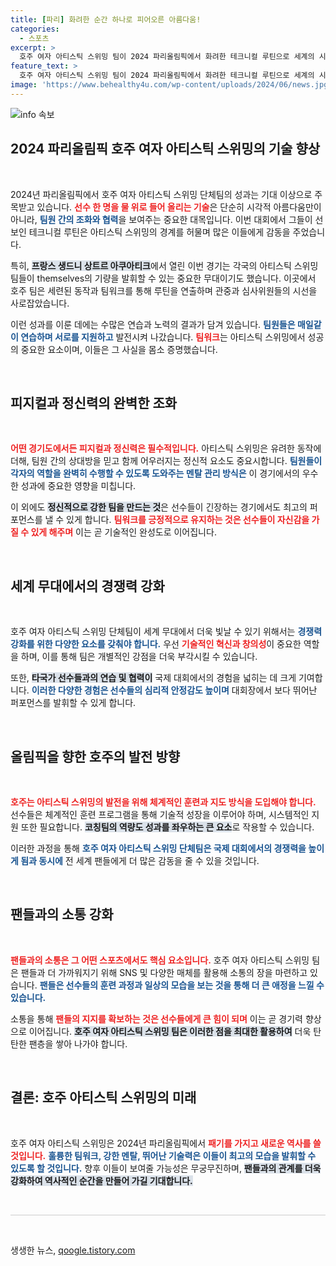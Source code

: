 ```yaml
---
title: [파리] 화려한 순간 하나로 피어오른 아름다움!
categories:
  - 스포츠
excerpt: >
  호주 여자 아티스틱 스위밍 팀이 2024 파리올림픽에서 화려한 테크니컬 루틴으로 세계의 시선을 사로잡았다! 물 위에서 펼쳐진 놀라운 팀워크와 기술을 지금 확인해보세요!
feature_text: >
  호주 여자 아티스틱 스위밍 팀이 2024 파리올림픽에서 화려한 테크니컬 루틴으로 세계의 시선을 사로잡았다! 물 위에서 펼쳐진 놀라운 팀워크와 기술을 지금 확인해보세요!
image: 'https://www.behealthy4u.com/wp-content/uploads/2024/06/news.jpg'
---
```


<p><img src="https://www.behealthy4u.com/wp-content/uploads/2024/06/news.jpg" alt="info 속보" /></p>

<h2 data-ke-size="size26">2024 파리올림픽 호주 여자 아티스틱 스위밍의 기술 향상</h2>

<p data-ke-size="size16">&nbsp;</p>

<p data-ke-size="size16">2024년 파리올림픽에서 호주 여자 아티스틱 스위밍 단체팀의 성과는 기대 이상으로 주목받고 있습니다. <b><span style="color: #ee2323;">선수 한 명을 물 위로 들어 올리는 기술</span></b>은 단순히 시각적 아름다움만이 아니라, <b><span style="color: #1a5490;">팀원 간의 조화와 협력</span></b>을 보여주는 중요한 대목입니다. 이번 대회에서 그들이 선보인 테크니컬 루틴은 아티스틱 스위밍의 경계를 허물며 많은 이들에게 감동을 주었습니다.</p>

<p data-ke-size="size16">특히, <b><span style="background-color: #21538527;">프랑스 생드니 상트르 아쿠아티크</span></b>에서 열린 이번 경기는 각국의 아티스틱 스위밍 팀들이 themselves의 기량을 발휘할 수 있는 중요한 무대이기도 했습니다. 이곳에서 호주 팀은 세련된 동작과 팀워크를 통해 루틴을 연출하며 관중과 심사위원들의 시선을 사로잡았습니다.</p>

<p data-ke-size="size16">이런 성과를 이룬 데에는 수많은 연습과 노력의 결과가 담겨 있습니다. <b><span style="color: #1a5490;">팀원들은 매일같이 연습하며 서로를 지원하고</span></b> 발전시켜 나갔습니다. <b><span style="color: #ee2323;">팀워크</span></b>는 아티스틱 스위밍에서 성공의 중요한 요소이며, 이들은 그 사실을 몸소 증명했습니다.</p>

<p data-ke-size="size16">&nbsp;</p>

<h2 data-ke-size="size26">피지컬과 정신력의 완벽한 조화</h2>

<p data-ke-size="size16">&nbsp;</p>

<p data-ke-size="size16"><b><span style="color: #ee2323;">어떤 경기도에서든 피지컬과 정신력은 필수적입니다.</span></b> 아티스틱 스위밍은 유려한 동작에 더해, 팀원 간의 상대방을 믿고 함께 어우러지는 정신적 요소도 중요시합니다. <b><span style="color: #1a5490;">팀원들이 각자의 역할을 완벽히 수행할 수 있도록 도와주는 멘탈 관리 방식은</span></b> 이 경기에서의 우수한 성과에 중요한 영향을 미칩니다.</p>

<p data-ke-size="size16">이 외에도 <b><span style="background-color: #21538527;">정신적으로 강한 팀을 만드는 것</span></b>은 선수들이 긴장하는 경기에서도 최고의 퍼포먼스를 낼 수 있게 합니다. <b><span style="color: #ee2323;">팀워크를 긍정적으로 유지하는 것은 선수들이 자신감을 가질 수 있게 해주며</span></b> 이는 곧 기술적인 완성도로 이어집니다.</p>

<p data-ke-size="size16">&nbsp;</p>

<h2 data-ke-size="size26">세계 무대에서의 경쟁력 강화</h2>

<p data-ke-size="size16">&nbsp;</p>

<p data-ke-size="size16">호주 여자 아티스틱 스위밍 단체팀이 세계 무대에서 더욱 빛날 수 있기 위해서는 <b><span style="color: #1a5490;">경쟁력 강화를 위한 다양한 요소를 갖춰야 합니다.</span></b> 우선 <b><span style="color: #ee2323;">기술적인 혁신과 창의성</span></b>이 중요한 역할을 하며, 이를 통해 팀은 개별적인 강점을 더욱 부각시킬 수 있습니다.</p>

<p data-ke-size="size16">또한, <b><span style="background-color: #21538527;">타국가 선수들과의 연습 및 협력이</span></b> 국제 대회에서의 경험을 넓히는 데 크게 기여합니다. <b><span style="color: #1a5490;">이러한 다양한 경험은 선수들의 심리적 안정감도 높이며</span></b> 대회장에서 보다 뛰어난 퍼포먼스를 발휘할 수 있게 합니다.</p>

<p data-ke-size="size16">&nbsp;</p>

<h2 data-ke-size="size26">올림픽을 향한 호주의 발전 방향</h2>

<p data-ke-size="size16">&nbsp;</p>

<p data-ke-size="size16"><b><span style="color: #ee2323;">호주는 아티스틱 스위밍의 발전을 위해 체계적인 훈련과 지도 방식을 도입해야 합니다.</span></b> 선수들은 체계적인 훈련 프로그램을 통해 기술적 성장을 이루어야 하며, 시스템적인 지원 또한 필요합니다. <b><span style="background-color: #21538527;">코칭팀의 역량도 성과를 좌우하는 큰 요소</span></b>로 작용할 수 있습니다.</p>

<p data-ke-size="size16">이러한 과정을 통해 <b><span style="color: #1a5490;">호주 여자 아티스틱 스위밍 단체팀은 국제 대회에서의 경쟁력을 높이게 됨과 동시에</span></b> 전 세계 팬들에게 더 많은 감동을 줄 수 있을 것입니다.</p>

<p data-ke-size="size16">&nbsp;</p>

<h2 data-ke-size="size26">팬들과의 소통 강화</h2>

<p data-ke-size="size16">&nbsp;</p>

<p data-ke-size="size16"><b><span style="color: #ee2323;">팬들과의 소통은 그 어떤 스포츠에서도 핵심 요소입니다.</span></b> 호주 여자 아티스틱 스위밍 팀은 팬들과 더 가까워지기 위해 SNS 및 다양한 매체를 활용해 소통의 장을 마련하고 있습니다. <b><span style="color: #1a5490;">팬들은 선수들의 훈련 과정과 일상의 모습을 보는 것을 통해 더 큰 애정을 느낄 수 있습니다.</span></b></p>

<p data-ke-size="size16">소통을 통해 <b><span style="color: #ee2323;">팬들의 지지를 확보하는 것은 선수들에게 큰 힘이 되며</span></b> 이는 곧 경기력 향상으로 이어집니다. <b><span style="background-color: #21538527;">호주 여자 아티스틱 스위밍 팀은 이러한 점을 최대한 활용하여</span></b> 더욱 탄탄한 팬층을 쌓아 나가야 합니다.</p>

<p data-ke-size="size16">&nbsp;</p>

<h2 data-ke-size="size26">결론: 호주 아티스틱 스위밍의 미래</h2>

<p data-ke-size="size16">&nbsp;</p>

<p data-ke-size="size16">호주 여자 아티스틱 스위밍은 2024년 파리올림픽에서 <b><span style="color: #ee2323;">패기를 가지고 새로운 역사를 쓸 것입니다.</span></b> <b><span style="color: #1a5490;">훌륭한 팀워크, 강한 멘탈, 뛰어난 기술력은 이들이 최고의 모습을 발휘할 수 있도록 할 것입니다.</span></b> 향후 이들이 보여줄 가능성은 무궁무진하며, <b><span style="background-color: #21538527;">팬들과의 관계를 더욱 강화하여 역사적인 순간을 만들어 가길 기대합니다.</span></b></p>

<p data-ke-size="size16">&nbsp;</p>

<hr style="height: 1px; border: 0; background-color: #ccc;" />

<p data-ke-size="size16">&nbsp;</p>
생생한 뉴스, <a href="https://qoogle.tistory.com" rel="dofollow">qoogle.tistory.com</a>


